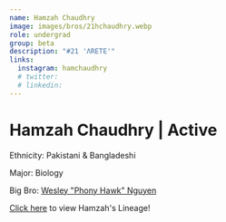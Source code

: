 ```yaml
---
name: Hamzah Chaudhry
image: images/bros/21hchaudhry.webp
role: undergrad
group: beta
description: "#21 'ΛRETE'"
links:
  instagram: hamchaudhry
  # twitter: 
  # linkedin: 
---
```


# Hamzah Chaudhry | Active
Ethnicity: Pakistani & Bangladeshi

Major: Biology

Big Bro: [Wesley "Phony Hawk" Nguyen](08wnguyen)

[Click here](/ujis/) to view Hamzah's Lineage!
